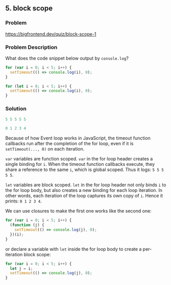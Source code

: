 ## 5. block scope

### Problem

https://bigfrontend.dev/quiz/block-scope-1

### Problem Description

What does the code snippet below output by `console.log`?

```js
for (var i = 0; i < 5; i++) {
  setTimeout(() => console.log(i), 0);
}

for (let i = 0; i < 5; i++) {
  setTimeout(() => console.log(i), 0);
}
```

### Solution

```js
5 5 5 5 5

0 1 2 3 4
```

Because of how Event loop works in JavaScript, the timeout function callbacks run after the completion of the for loop, even if it is `setTimeout(..., 0)` on each iteration.

`var` variables are function scoped. `var` in the for loop header creates a single binding for `i`. When the timeout function callbacks execute, they share a reference to the same `i`, which is global scoped. Thus it logs: `5 5 5 5 5`.

`let` variables are block scoped. `let` in the for loop header not only binds `i` to the for loop body, but also creates a new binding for each loop iteration. In other words, each iteration of the loop captures its own copy of `i`. Hence it prints: `0 1 2 3 4`.

We can use closures to make the first one works like the second one:

```js
for (var i = 0; i < 5; i++) {
  (function (j) {
    setTimeout(() => console.log(j), 0);
  })(i);
}
```

or declare a variable with `let` inside the for loop body to create a per-iteration block scope:

```js
for (var i = 0; i < 5; i++) {
  let j = i;
  setTimeout(() => console.log(j), 0);
}
```
